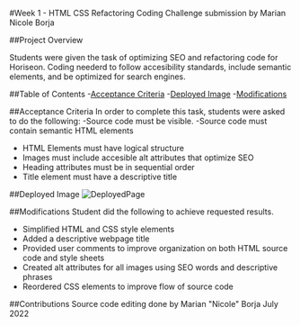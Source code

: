 #Week 1 - HTML CSS Refactoring Coding Challenge submission by Marian Nicole Borja 

##Project Overview

Students were given the task of optimizing SEO and refactoring code for Horiseon. Coding neederd to follow accesibility standards, include semantic elements, and be optimized for search engines. 

##Table of Contents
-[Acceptance Criteria](#Acceptance-Criteria)
-[Deployed Image](#Deployed-Image)
-[Modifications](#Modifications)

##Acceptance Criteria
In order to complete this task, students were asked to do the following:
-Source code must be visible.
-Source code must contain semantic HTML elements
- HTML Elements must have logical structure 
- Images must include accesible alt attributes that optimize SEO
- Heading attributes must be in sequential order
- Title element must have a descriptive title

##Deployed Image
![DeployedPage](https://user-images.githubusercontent.com/108310424/178422834-0feaec25-2c22-4fa9-b513-c9de9557b3e0.jpg)

##Modifications
Student did the following to achieve requested results.
- Simplified HTML and CSS style elements
- Added a descriptive webpage title 
- Provided user comments to improve organization on both HTML source code and style sheets
- Created alt attributes for all images using SEO words and descriptive phrases
- Reordered CSS elements to improve flow of source code

##Contributions
Source code editing done by Marian "Nicole" Borja
July 2022
